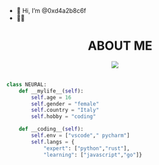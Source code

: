 - 👋 Hi, I’m @0xd4a2b8c6f
- 👀💗 <h1 align="center">ABOUT ME</h1>
<p align="center">
    <img src="sleepy-anime-girl.gif">
  <br><br>
</p>

```python
class NEURAL:
    def __mylife__(self):
        self.age = 16
        self.gender = "female"
        self.country = "Italy"
        self.hobby = "coding"

    def __coding__(self):
        self.env = ["vscode"," pycharm"]
        self.langs = {
            "expert": ["python","rust"],
            "learning": ["javascript","go"]}
```
